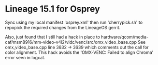 Lineage 15.1 for Osprey
=======================


Sync using my local manifest 'osprey.xml' then run 'cherrypick.sh' to repopick the required changes from the LineageOS gerrit.

Also, just found that I still had a hack in place to hardware/qcom/media-caf/msm8916/mm-video-v4l2/vidc/venc/src/omx_video_base.cpp
See omx_video_base.cpp line 3632 -> 3639 which comments out the call for color alignment.
This hack avoids the 'OMX-VENC: Failed to align Chroma' error seen in logcat.
